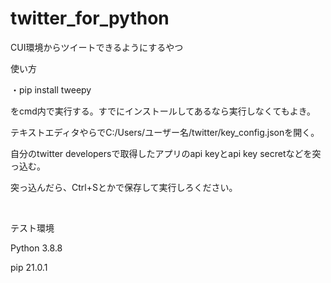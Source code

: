 # twitter_for_python
<p>CUI環境からツイートできるようにするやつ</p>

<p>使い方</p>

<p>・pip install tweepy</p>
<p>をcmd内で実行する。すでにインストールしてあるなら実行しなくてもよき。</p>
<pp>テキストエディタやらでC:/Users/ユーザー名/twitter/key_config.jsonを開く。</p>
<p>自分のtwitter developersで取得したアプリのapi keyとapi key secretなどを突っ込む。</p>
<p>突っ込んだら、Ctrl+Sとかで保存して実行しろください。</p>
<br>
<p>テスト環境</p>
<p>Python 3.8.8</p>
<p>pip 21.0.1</p>
